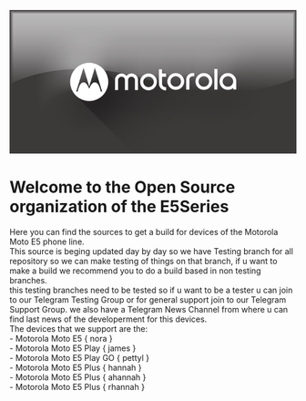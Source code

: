 ![E5Series](https://github.com/E5Series/.github/raw/main/profile/banner.png)

# Welcome to the Open Source organization of the E5Series

Here you can find the sources to get a build for devices of the Motorola Moto E5 phone line.  
This source is beging updated day by day so we have Testing branch for all repository so we can make testing of things on that branch, if u want to make a build we recommend you to do a build based in non testing branches.  
this testing branches need to be tested so if u want to be a tester u can join to our Telegram Testing Group or for general support join to our Telegram Support Group. we also have a Telegram News Channel from where u can find last news of the developerment for this devices.  
The devices that we support are the:    
      - Motorola Moto E5 { nora }    
      - Motorola Moto E5 Play { james }    
      - Motorola Moto E5 Play GO { pettyl }    
      - Motorola Moto E5 Plus { hannah }    
      - Motorola Moto E5 Plus { ahannah }    
      - Motorola Moto E5 Plus { rhannah }    

